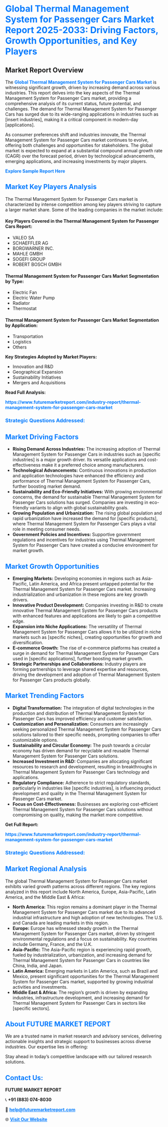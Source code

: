 <h1 style="color: #007BFF;">Global Thermal Management System for Passenger Cars Market Report 2025-2033: Driving Factors, Growth Opportunities, and Key Players</h1>

<section id="overview">
<h2>Market Report Overview</h2>
<p>The <a href="https://www.futuremarketreport.com/industry-report/thermal-management-system-for-passenger-cars-market" style="color: #007BFF; text-decoration: none;"><strong>Global Thermal Management System for Passenger Cars Market</strong></a> is witnessing significant growth, driven by increasing demand across various industries. This report delves into the key aspects of the Thermal Management System for Passenger Cars market, providing a comprehensive analysis of its current status, future potential, and challenges. The demand for Thermal Management System for Passenger Cars has surged due to its wide-ranging applications in industries such as [insert industries], making it a critical component in modern-day [applications].</p>
<p>As consumer preferences shift and industries innovate, the Thermal Management System for Passenger Cars market continues to evolve, offering both challenges and opportunities for stakeholders. The global market is expected to expand at a substantial compound annual growth rate (CAGR) over the forecast period, driven by technological advancements, emerging applications, and increasing investments by major players.</p>
</section>

<section id="overview">
<p><a href="https://www.futuremarketreport.com/request-sample/reportId=54884" style="color: #007BFF; text-decoration: none;"><strong>Explore Sample Report Here</strong></a></p>
</section>

<section id="key-players">
<h2 style="color: #007BFF;">Market Key Players Analysis</h2>
<p>The Thermal Management System for Passenger Cars market is characterized by intense competition among key players striving to capture a larger market share. Some of the leading companies in the market include:</p>
<h4>Key Players Covered in the Thermal Management System for Passenger Cars Report:</h4>
<ul><li>VALEO SA</li><li>SCHAEFFLER AG</li><li>BORGWARNER INC.</li><li>MAHLE GMBH</li><li>SOGEFI GROUP</li><li>ROBERT BOSCH GMBH</li></ul>
<h4>Thermal Management System for Passenger Cars Market Segmentation by Type:</h4>
<ul><li>Electric Fan</li><li>Electric Water Pump</li><li>Radiator</li><li>Thermostat</li></ul>

<h4>Thermal Management System for Passenger Cars Market Segmentation by Application:</h4>
<ul><li>Transportation</li><li>Logistics</li><li>Others</li></ul>
<p><strong>Key Strategies Adopted by Market Players:</strong></p>
<ul>
<li>Innovation and R&D</li>
<li>Geographical Expansion</li>
<li>Sustainability Initiatives</li>
<li>Mergers and Acquisitions</li>
</ul>
</section>

<section>
<p><strong>Read Full Analysis: </strong></p><a href="https://www.futuremarketreport.com/industry-report/thermal-management-system-for-passenger-cars-market" style="color: #007BFF; text-decoration: none;"><strong>https://www.futuremarketreport.com/industry-report/thermal-management-system-for-passenger-cars-market</strong></a>
<h3 style="color: #007BFF;">Strategic Questions Addressed:</h3>
</section>

<section id="driving-factors">
<h2 style="color: #007BFF;">Market Driving Factors</h2>
<ul>
<li><strong>Rising Demand Across Industries:</strong> The increasing adoption of Thermal Management System for Passenger Cars in industries such as [specific industries] is a major growth driver. Its versatile applications and cost-effectiveness make it a preferred choice among manufacturers.</li>
<li><strong>Technological Advancements:</strong> Continuous innovations in production and application technologies have enhanced the efficiency and performance of Thermal Management System for Passenger Cars, further boosting market demand.</li>
<li><strong>Sustainability and Eco-Friendly Initiatives:</strong> With growing environmental concerns, the demand for sustainable Thermal Management System for Passenger Cars solutions has surged. Companies are investing in eco-friendly variants to align with global sustainability goals.</li>
<li><strong>Growing Population and Urbanization:</strong> The rising global population and rapid urbanization have increased the demand for [specific products], where Thermal Management System for Passenger Cars plays a vital role in meeting consumer needs.</li>
<li><strong>Government Policies and Incentives:</strong> Supportive government regulations and incentives for industries using Thermal Management System for Passenger Cars have created a conducive environment for market growth.</li>
</ul>
</section>

<section id="growth-opportunities">
<h2 style="color: #007BFF;">Market Growth Opportunities</h2>
<ul>
<li><strong>Emerging Markets:</strong> Developing economies in regions such as Asia-Pacific, Latin America, and Africa present untapped potential for the Thermal Management System for Passenger Cars market. Increasing industrialization and urbanization in these regions are key growth drivers.</li>
<li><strong>Innovative Product Development:</strong> Companies investing in R&D to create innovative Thermal Management System for Passenger Cars products with enhanced features and applications are likely to gain a competitive edge.</li>
<li><strong>Expansion into Niche Applications:</strong> The versatility of Thermal Management System for Passenger Cars allows it to be utilized in niche markets such as [specific niches], creating opportunities for growth and diversification.</li>
<li><strong>E-commerce Growth:</strong> The rise of e-commerce platforms has created a surge in demand for Thermal Management System for Passenger Cars used in [specific applications], further boosting market growth.</li>
<li><strong>Strategic Partnerships and Collaborations:</strong> Industry players are forming partnerships to leverage shared expertise and resources, driving the development and adoption of Thermal Management System for Passenger Cars products globally.</li>
</ul>
</section>

<section id="trending-factors">
<h2 style="color: #007BFF;">Market Trending Factors</h2>
<ul>
<li><strong>Digital Transformation:</strong> The integration of digital technologies in the production and distribution of Thermal Management System for Passenger Cars has improved efficiency and customer satisfaction.</li>
<li><strong>Customization and Personalization:</strong> Consumers are increasingly seeking personalized Thermal Management System for Passenger Cars solutions tailored to their specific needs, prompting companies to offer customizable options.</li>
<li><strong>Sustainability and Circular Economy:</strong> The push towards a circular economy has driven demand for recyclable and reusable Thermal Management System for Passenger Cars solutions.</li>
<li><strong>Increased Investment in R&D:</strong> Companies are allocating significant resources to research and development, resulting in breakthroughs in Thermal Management System for Passenger Cars technology and applications.</li>
<li><strong>Regulatory Compliance:</strong> Adherence to strict regulatory standards, particularly in industries like [specific industries], is influencing product development and quality in the Thermal Management System for Passenger Cars market.</li>
<li><strong>Focus on Cost-Effectiveness:</strong> Businesses are exploring cost-efficient Thermal Management System for Passenger Cars solutions without compromising on quality, making the market more competitive.</li>
</ul>
</section>

<section>
<p><strong>Get Full Report: </strong></p><a href="https://www.futuremarketreport.com/industry-report/thermal-management-system-for-passenger-cars-market" style="color: #007BFF; text-decoration: none;"><strong>https://www.futuremarketreport.com/industry-report/thermal-management-system-for-passenger-cars-market</strong></a>
<h3 style="color: #007BFF;">Strategic Questions Addressed:</h3>
</section>


<section id="regional-analysis">
<h2 style="color: #007BFF;">Market Regional Analysis</h2>
<p>The global Thermal Management System for Passenger Cars market exhibits varied growth patterns across different regions. The key regions analyzed in this report include North America, Europe, Asia-Pacific, Latin America, and the Middle East & Africa:</p>
<ul>
<li><strong>North America:</strong> This region remains a dominant player in the Thermal Management System for Passenger Cars market due to its advanced industrial infrastructure and high adoption of new technologies. The U.S. and Canada are leading markets in this region.</li>
<li><strong>Europe:</strong> Europe has witnessed steady growth in the Thermal Management System for Passenger Cars market, driven by stringent environmental regulations and a focus on sustainability. Key countries include Germany, France, and the U.K.</li>
<li><strong>Asia-Pacific:</strong> The Asia-Pacific region is experiencing rapid growth, fueled by industrialization, urbanization, and increasing demand for Thermal Management System for Passenger Cars in countries like China, India, and Japan.</li>
<li><strong>Latin America:</strong> Emerging markets in Latin America, such as Brazil and Mexico, present significant opportunities for the Thermal Management System for Passenger Cars market, supported by growing industrial activities and investments.</li>
<li><strong>Middle East & Africa:</strong> The region’s growth is driven by expanding industries, infrastructure development, and increasing demand for Thermal Management System for Passenger Cars in sectors like [specific sectors].</li>
</ul>
</section>

<footer>
<h2 style="color: #007BFF;">About FUTURE MARKET REPORT</h2>
<p>We are a trusted name in market research and advisory services, delivering actionable insights and strategic support to businesses across diverse industries. Our expertise lies in offering:</p>

<p>Stay ahead in today’s competitive landscape with our tailored research solutions.</p>

<h2 style="color: #007BFF;">Contact Us:</h2>
<p><strong>FUTURE MARKET REPORT</strong></p>
<p>📞 <strong>+91 (883) 074-8030</strong></p>
<p>📧 <strong><a href="mailto:help@futuremarketreport.com" style="color: #007BFF;">help@futuremarketreport.com</a></strong></p>
<p>🌐 <strong><a href="https://www.futuremarketreport.com/" style="color: #007BFF;">Visit Our Website</a></strong></p>
</footer>